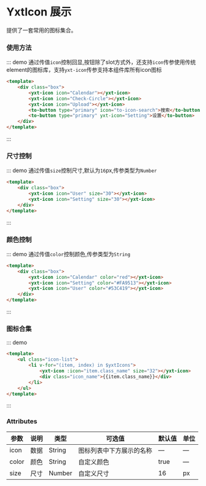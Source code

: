 # YxtIcon 展示
提供了一套常用的图标集合。

### 使用方法

<style lang="scss" scoped>
	
  .box{
		.yxt-icon{
			margin: 0 10px;
		}
	}
	.icon-list{
		display: flex;
		flex-wrap: wrap;
		li{
			padding: 10px 0;
			border: 1px solid #eee;
			box-sizing: border-box;
			width: 16.6%;
			height: 120px;
			text-align: center;
			align-items: center;
			transition: 1s;
			.icon_name{
				/* font-size: 16px; */
				margin-top: 10px;
			}
		}
		li:hover{
			color: #2e78ff;
		}
	}
</style>
::: demo 通过传值`icon`控制回显,按钮除了slot方式外，还支持`icon`传参使用传统element的图标库，支持`yxt-icon`传参支持本组件库所有icon图标
```html
<template>
	<div class="box">
		<yxt-icon icon="Calendar"></yxt-icon>
		<yxt-icon icon="Check-Circle"></yxt-icon>
		<yxt-icon icon="Upload"></yxt-icon>
		<to-button type="primary" icon="to-icon-search">搜索</to-button>
		<to-button type="primary" yxt-icon="Setting">设置</to-button>
	</div>
</template>
```
:::

### 尺寸控制
::: demo 通过传值`size`控制尺寸,默认为`16`px,传参类型为`Number`
```html
<template>
	<div class="box">
		<yxt-icon icon="User" size="30"></yxt-icon>
		<yxt-icon icon="Setting" size="30"></yxt-icon>
	</div>
</template>

```
:::
### 颜色控制
::: demo 通过传值`color`控制颜色,传参类型为`String`
```html
<template>
	<div class="box">
		<yxt-icon icon="Calendar" color="red"></yxt-icon>
		<yxt-icon icon="Setting" color="#FA9513"></yxt-icon>
		<yxt-icon icon="User" color="#53C419"></yxt-icon>
	</div>
</template>

```
:::

### 图标合集

::: demo

```html
<template>
	<ul class="icon-list">
		<li v-for="(item, index) in $yxtIcons">
			<yxt-icon :icon="item.class_name" size="32"></yxt-icon>
			<div class="icon_name">{{item.class_name}}</div>
		</li>
	</ul>
</template>
```

:::


### Attributes
| 参数      | 说明    | 类型      | 可选值       | 默认值   |   单位  |
|---------- |-------- |---------- |-------------  |-------- | ------|
| icon     | 数据   | String  |    图标列表中下方展示的名称    |    —     |  — |
| color     | 颜色   | String    |   自定义颜色    |     true    |  —|
| size     | 尺寸   | Number    |   自定义尺寸    |     16   |   px  |